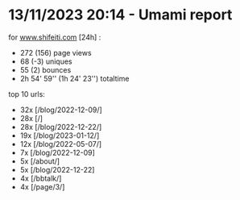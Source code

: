 # 13/11/2023 20:14 - Umami report
for www.shifeiti.com [24h] :

 - 272 (156) page views
 - 68 (-3) uniques
 - 55 (2) bounces
 - 2h 54' 59'' (1h 24' 23'') totaltime


top 10 urls:
 - 32x [/blog/2022-12-09/]
 - 28x [/]
 - 28x [/blog/2022-12-22/]
 - 19x [/blog/2023-01-12/]
 - 12x [/blog/2022-05-07/]
 - 7x [/blog/2022-12-09]
 - 5x [/about/]
 - 5x [/blog/2022-12-22]
 - 4x [/bbtalk/]
 - 4x [/page/3/]


